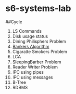 # s6-systems-lab

##Cycle

1. LS Commands
2. Disk usage status
3. Dining Philisphers Problem
4. [Bankers Algorithm](https://www.google.com)
5. Cigaratte Smokers Problem
6. LCA
7. SleepingBarber Problem
8. Reader Writer Problem
9. IPC using pipes
10. IPC using messages
11. B-Tree
12. RDBMS
